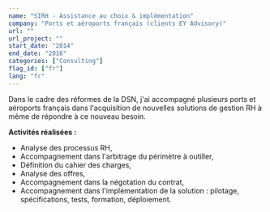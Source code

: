 ```yaml
---
name: "SIRH - Assistance au choix & implémentation"
company: "Ports et aéroports français (clients EY Advisory)"
url: ""
url_project: ""
start_date: "2014"
end_date: "2016"
categories: ["Consulting"]
flag_id: ["fr"]
lang: "fr"
---
```

Dans le cadre des réformes de la DSN, j'ai accompagné plusieurs ports et aéroports français dans l'acquisition de nouvelles solutions de gestion RH à même de répondre à ce nouveau besoin.


__**Activités réalisées :**__
* Analyse des processus RH,
* Accompagnement dans l'arbitrage du périmètre à outiller,
* Définition du cahier des charges,
* Analyse des offres,
* Accompagnement dans la négotation du contrat,
* Accompagnement dans l'implémentation de la solution : pilotage, spécifications, tests, formation, déploiement.


